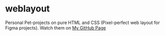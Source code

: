 # weblayout
Personal Pet-projects on pure HTML and CSS (Pixel-perfect web layout for Figma projects).
Watch them on [My GitHub Page](https://makrovan.github.io/weblayout/)
